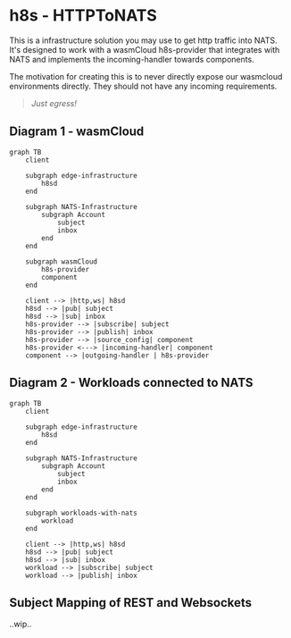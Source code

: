 # h8s - HTTPToNATS

This is a infrastructure solution you may use to get http traffic into NATS.
It's designed to work with a wasmCloud h8s-provider that integrates with NATS
and implements the incoming-handler towards components.

The motivation for creating this is to never directly expose our wasmcloud environments
directly. They should not have any incoming requirements.

> *Just egress!*

<!-- end_slide -->

## Diagram 1 - wasmCloud

```mermaid +render
graph TB 
    client

    subgraph edge-infrastructure 
        h8sd
    end

    subgraph NATS-Infrastructure
        subgraph Account
            subject
            inbox
        end
    end

    subgraph wasmCloud
        h8s-provider
        component
    end

    client --> |http,ws| h8sd
    h8sd --> |pub| subject 
    h8sd --> |sub| inbox
    h8s-provider --> |subscribe| subject
    h8s-provider --> |publish| inbox
    h8s-provider --> |source_config| component 
    h8s-provider <---> |incoming-handler| component
    component --> |outgoing-handler | h8s-provider 
```

<!-- end_slide -->
## Diagram 2 - Workloads connected to NATS

```mermaid +render
graph TB 
    client

    subgraph edge-infrastructure 
        h8sd
    end

    subgraph NATS-Infrastructure
        subgraph Account
            subject
            inbox
        end
    end

    subgraph workloads-with-nats
        workload
    end

    client --> |http,ws| h8sd
    h8sd --> |pub| subject 
    h8sd --> |sub| inbox
    workload --> |subscribe| subject
    workload --> |publish| inbox
```
<!-- end_slide -->

## Subject Mapping of REST and Websockets

..wip..
